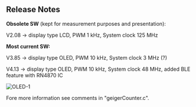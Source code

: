 ## **Release Notes** 



**Obsolete SW** (kept for measurement purposes and presentation):

V2.08 -> display type LCD, PWM 1 kHz, System clock 125 MHz

**Most current SW:**

V3.85 -> display type OLED, PWM 10 kHz, System clock 3 MHz (?)

V4.13 -> display type OLED, PWM 10 kHz, System clock 48 MHz, added BLE feature with RN4870 IC

![OLED-1](https://user-images.githubusercontent.com/77980708/231432207-1f429647-586a-4168-8b95-b0e4473b16fc.gif)

Fore more information see comments in "geigerCounter.c".
